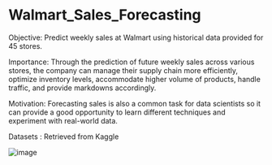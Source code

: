 # Walmart_Sales_Forecasting

Objective: Predict weekly sales at Walmart using historical data provided for 45 stores.

Importance: Through the prediction of future weekly sales across various stores, the company can manage their supply chain more efficiently, optimize inventory levels, accommodate higher volume of products, handle traffic, and provide markdowns accordingly.

Motivation: Forecasting sales is also a common task for data scientists so it can provide a good opportunity to learn different techniques and experiment with real-world data.

Datasets : Retrieved from Kaggle

![image](https://github.com/vamshi77k/Walmart_Sales_Forecasting/assets/83870299/af8b389f-753f-4505-9019-a0862b2068bb)
